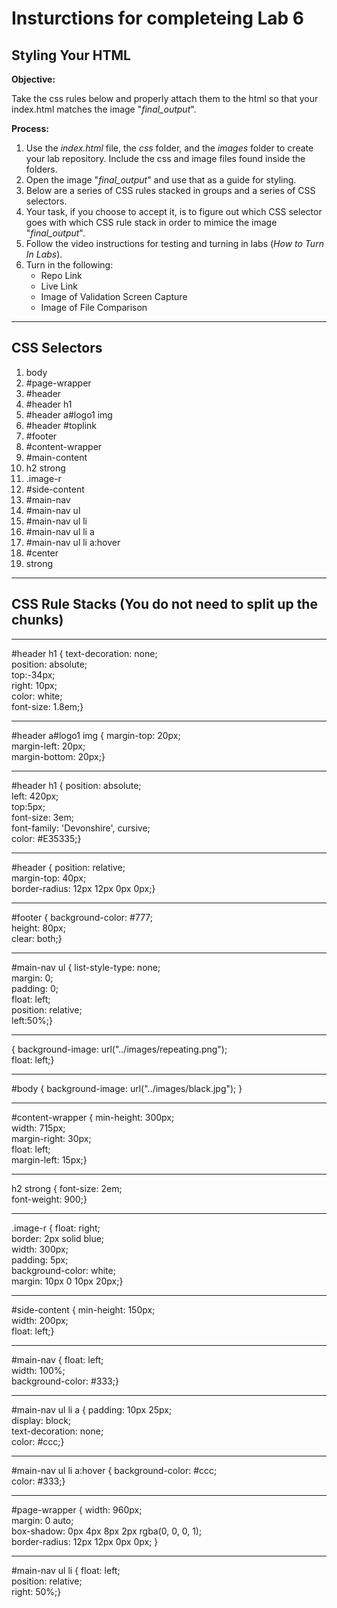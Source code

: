 # Insturctions for completeing Lab 6 
## Styling Your HTML

**Objective:**

Take the css rules below and properly attach them to the html so that your index.html matches the image "*final_output*". 

**Process:**
1. Use the *index.html* file, the *css* folder, and the *images* folder to create your lab repository. Include the css and image files found inside the folders.
1. Open the image "*final_output*" and use that as a guide for styling.
1. Below are a series of CSS rules stacked in groups and a series of CSS selectors.
1. Your task, if you choose to accept it, is to figure out which CSS selector goes with which CSS rule stack in order to mimice the image "*final_output*".
1. Follow the video instructions for testing and turning in labs (*How to Turn In Labs*). 
1. Turn in the following:
    * Repo Link
    * Live Link
    * Image of Validation Screen Capture
    * Image of File Comparison

***

## CSS Selectors

1. body
1. #page-wrapper
1. #header
1. #header h1
1. #header a#logo1 img
1. #header #toplink
1. #footer
1. #content-wrapper
1. #main-content
1. h2 strong
1. .image-r
1. #side-content
1. #main-nav
1. #main-nav ul
1. #main-nav ul li
1. #main-nav ul li a
1. #main-nav ul li a:hover
1. #center
1. strong

***

## CSS Rule Stacks (You do not need to split up the chunks)
***
<!--This is one of very few situations where br is justified, a semantic break in the text. REMOVE the br in your final CSS -->
#header h1
{ text-decoration: none;<br>
	position: absolute;<br>
	top:-34px;<br>
	right: 10px;<br>
	color: white;<br>
  font-size: 1.8em;}
***
#header a#logo1 img
{ margin-top: 20px;<br>
  margin-left: 20px;<br>
  margin-bottom: 20px;}
***
#header h1 
{	position: absolute;<br>
	left: 420px;<br>
	top:5px;<br>
  font-size: 3em;<br>
	font-family: 'Devonshire', cursive;<br>
  color: #E35335;}
***
#header 
{ position: relative;<br>
  margin-top: 40px;<br>
  border-radius: 12px 12px 0px 0px;}
***
#footer
{	background-color: #777;<br>
	height: 80px;<br>
	clear: both;}
***
#main-nav ul
{	list-style-type: none;<br>
	margin: 0;<br>
	padding: 0;<br>
	float: left;<br>
	position: relative;<br>
	left:50%;}
***

{	background-image: url("../images/repeating.png");<br>
	float: left;}
***
#body
{	background-image: url("../images/black.jpg"); }
***
#content-wrapper 
{	min-height: 300px;<br>
	width: 715px;<br>
	margin-right: 30px;<br>
	float: left;<br>
	margin-left: 15px;}
***
h2 strong
{ font-size: 2em;<br>
  font-weight: 900;}
***
.image-r 
{	float: right;<br>
	border: 2px solid blue;<br>
  width: 300px;<br>
	padding: 5px;<br>
	background-color: white;<br>
	margin: 10px 0 10px 20px;}
***
#side-content 
{	min-height: 150px;<br>
	width: 200px;<br>
	float: left;}
***
#main-nav 
{	float: left;<br>
	width: 100%;<br>
	background-color: #333;}
***
#main-nav ul li a 
{	padding: 10px 25px;<br>
	display: block;<br>
	text-decoration: none;<br>
	color: #ccc;}
***
#main-nav ul li a:hover 
{	background-color: #ccc;<br>
	color: #333;}
***
#page-wrapper 
{	width: 960px;<br>
	margin: 0 auto;<br>
	box-shadow: 0px 4px 8px 2px rgba(0, 0, 0, 1);<br>
	border-radius: 12px 12px 0px 0px; }
***
#main-nav ul li 
{	float: left;<br>
	position: relative;<br>
	right: 50%;}